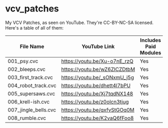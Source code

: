 # vcv_patches

My VCV Patches, as seen on YouTube. They're CC-BY-NC-SA licensed. Here's a table of all of them:


| File Name | YouTube Link | Includes Paid Modules |
| ------------- | ------------- | ------------- |
| 001_psy.cvc | https://youtu.be/Xu-o7nE_rzQ | Yes |
| 002_bleeps.cvc  | https://youtu.be/wZ6ZICZDtbM | Yes |
| 003_first_track.cvc  | https://youtu.be/_sONxmU_j5g | Yes |
| 004_robot_track.cvc  | https://youtu.be/dhett4l7bPU | Yes |
| 005_supersaws.cvc  | https://youtu.be/Xj7tqdNX148 | Yes |
| 006_krell-ish.cvc  | https://youtu.be/z0olcn3tjug | Yes |
| 007_jingle_bells.cvc  | https://youtu.be/qxfvStGOq0M | Yes |
| 008_rumble.cvc  | https://youtu.be/K2vaQ6fFoo8 | Yes |
